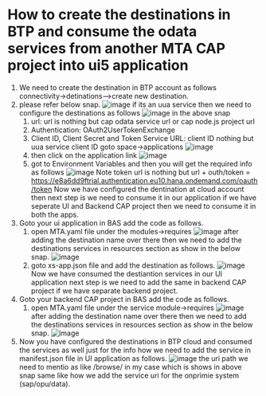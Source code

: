 #  How to create the destinations in BTP and consume the odata services from another MTA CAP project into ui5 application
1) We need to create the destination in BTP account as follows connectivity->detinations-->create new destination.
2) please refer below snap.
![image](https://user-images.githubusercontent.com/51018126/137075112-aa3fe26e-449d-48c3-bea5-92454c5d7ae5.png)
if its an uua service then we need to configure the destinations as follows 
![image](https://user-images.githubusercontent.com/51018126/137075534-f6785cc3-8820-448b-8a25-8709d8ff8ba2.png)
in the above snap 
    1) url: url is nothing but cap odata service url or cap node.js project url
    2) Authentication: OAuth2UserTokenExchange
    3) Client ID, Client Secret and Token Service URL: client ID nothing but uua service client ID goto space->applications
    ![image](https://user-images.githubusercontent.com/51018126/137075949-48775de6-dc9b-418a-8ba9-bc8a713ab0f3.png)
    4) then click on the application link
    ![image](https://user-images.githubusercontent.com/51018126/137076127-9d9595f8-97f7-4af6-8b1e-7216b2e54b14.png)
    5) got to Environment Variables and then you will get the required info as follows
    ![image](https://user-images.githubusercontent.com/51018126/137076645-0c86db1e-5737-4242-8d80-18e3b769436d.png)
      Note token url is nothing but url + outh/token = https://e8a6dd9ftrial.authentication.eu10.hana.ondemand.com/oauth/token
    Now we have configured the dentination at cloud account then next step is we need to consume it in our application if we have seperate UI and Backend CAP project then we need to consume it in both the apps.
3) Goto your ui application in BAS add the code as follows.
    1) open MTA.yaml file under the modules->requires
    ![image](https://user-images.githubusercontent.com/51018126/137077381-c528b349-8cbe-4deb-9a8e-e20736d5fb00.png)
after adding the destination name over there then we need to add the destinations services in resources section as show in the below snap.
      ![image](https://user-images.githubusercontent.com/51018126/137077701-6a13d9cd-fc78-449f-8941-7d4021e6d9e8.png)
    2) goto xs-app.json file and add the destination as follows.
     ![image](https://user-images.githubusercontent.com/51018126/137077883-cba937e6-70b5-48ec-a3ec-fab374f707ed.png)
  Now we have consumed the destiantion services in our UI application next step is we need to add the same in backend CAP project if we have separate backend project.
 4) Goto your backend CAP project in BAS add the code as follows.
     1) open MTA.yaml file under the service module->requires
        ![image](https://user-images.githubusercontent.com/51018126/137078363-27cc5311-3383-40cb-bc37-176de42ddb4e.png)
after adding the destination name over there then we need to add the destinations services in resources section as show in the below snap.
        ![image](https://user-images.githubusercontent.com/51018126/137078615-d9499559-4e9a-43af-8dbd-016185f62c4e.png)
5) Now you have configured the destinations in BTP cloud and consumed the services as well just for the info how we need to add the service in manifest.json file in UI application as follows.
    ![image](https://user-images.githubusercontent.com/51018126/137079018-88f836ca-1e2b-4c23-9c1f-37261ec5c764.png)
    the uri path we need to mentio as like /browse/ in my case which is shows in above snap same like how we add the service uri for the onprimie system (sap/opu/data).
    


    

